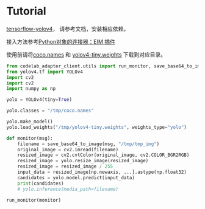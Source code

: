 # Tutorial
[tensorflow-yolov4](https://github.com/hhk7734/tensorflow-yolov4)， 请参考文档，安装相应依赖。


接入方法参考[Python对象的连接器：EIM 插件](/project_tutorial/eim_pt/)

使用前请将[coco.names](https://github.com/hhk7734/tensorflow-yolov4/tree/master/test/dataset) 和 [yolov4-tiny.weights](https://drive.google.com/file/d/1GJwGiR7rizY_19c_czuLN8p31BwkhWY5/view?usp=sharing) 下载到对应目录。

```python
from codelab_adapter_client.utils import run_monitor, save_base64_to_image
from yolov4.tf import YOLOv4
import cv2
import cv2
import numpy as np

yolo = YOLOv4(tiny=True)

yolo.classes = "/tmp/coco.names"

yolo.make_model()
yolo.load_weights("/tmp/yolov4-tiny.weights", weights_type="yolo")

def monitor(msg):
    filename = save_base64_to_image(msg, "/tmp/tmp_img")
    original_image = cv2.imread(filename)
    resized_image = cv2.cvtColor(original_image, cv2.COLOR_BGR2RGB)
    resized_image = yolo.resize_image(resized_image)
    resized_image = resized_image / 255
    input_data = resized_image[np.newaxis, ...].astype(np.float32)
    candidates = yolo.model.predict(input_data)
    print(candidates)
    # yolo.inference(media_path=filename)

run_monitor(monitor)
```